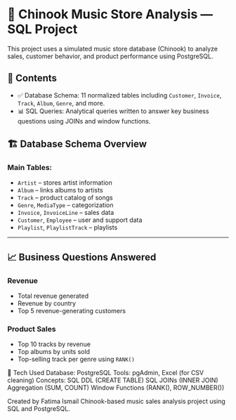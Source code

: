 # 🎵 Chinook Music Store Analysis — SQL Project

This project uses a simulated music store database (Chinook) to analyze sales, customer behavior, and product performance using PostgreSQL.


## 📁 Contents

- ✅ Database Schema: 11 normalized tables including `Customer`, `Invoice`, `Track`, `Album`, `Genre`, and more.
- 📊 SQL Queries: Analytical queries written to answer key business questions using JOINs and window functions.


## 🏗️ Database Schema Overview

### Main Tables:
- `Artist` – stores artist information
- `Album` – links albums to artists
- `Track` – product catalog of songs
- `Genre`, `MediaType` – categorization
- `Invoice`, `InvoiceLine` – sales data
- `Customer`, `Employee` – user and support data
- `Playlist`, `PlaylistTrack` – playlists

---

## 📈 Business Questions Answered

### Revenue
- Total revenue generated
- Revenue by country
- Top 5 revenue-generating customers

### Product Sales
- Top 10 tracks by revenue
- Top albums by units sold
- Top-selling track per genre using `RANK()`

🧠 Tech Used
Database: PostgreSQL
Tools: pgAdmin, Excel (for CSV cleaning)
Concepts:
SQL DDL (CREATE TABLE)
SQL JOINs (INNER JOIN)
Aggregation (SUM, COUNT)
Window Functions (RANK(), ROW_NUMBER())

Created by Fatima Ismail
Chinook-based music sales analysis project using SQL and PostgreSQL.
